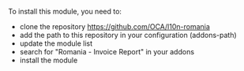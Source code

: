 To install this module, you need to:

- clone the repository <https://github.com/OCA/l10n-romania>
- add the path to this repository in your configuration (addons-path)
- update the module list
- search for "Romania - Invoice Report" in your addons
- install the module
